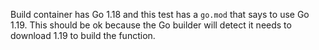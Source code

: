Build container has Go 1.18 and this test has a `go.mod` that says to use
Go 1.19. This should be ok because the Go builder will detect it needs to
download 1.19 to build the function.
